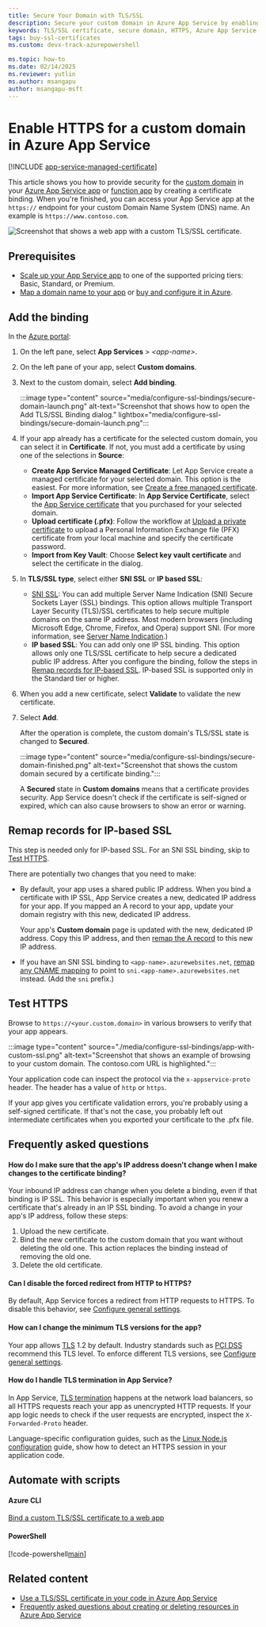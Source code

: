 ```yaml
---
title: Secure Your Domain with TLS/SSL
description: Secure your custom domain in Azure App Service by enabling HTTPS with a TLS/SSL certificate for improved security and trust.
keywords: TLS/SSL certificate, secure domain, HTTPS, Azure App Service, domain security
tags: buy-ssl-certificates
ms.custom: devx-track-azurepowershell

ms.topic: how-to
ms.date: 02/14/2025
ms.reviewer: yutlin
ms.author: msangapu
author: msangapu-msft
---
```

# Enable HTTPS for a custom domain in Azure App Service

[!INCLUDE [app-service-managed-certificate](./includes/managed-certs/managed-certs-note.md)]

This article shows you how to provide security for the [custom domain](app-service-web-tutorial-custom-domain.md) in your [Azure App Service app](./index.yml) or [function app](../azure-functions/index.yml) by creating a certificate binding. When you're finished, you can access your App Service app at the `https://` endpoint for your custom Domain Name System (DNS) name. An example is `https://www.contoso.com`.

![Screenshot that shows a web app with a custom TLS/SSL certificate.](./media/configure-ssl-bindings/app-with-custom-ssl.png)

## Prerequisites

- [Scale up your App Service app](manage-scale-up.md) to one of the supported pricing tiers: Basic, Standard, or Premium.
- [Map a domain name to your app](app-service-web-tutorial-custom-domain.md) or [buy and configure it in Azure](manage-custom-dns-buy-domain.md).

<a name="upload"></a>

## Add the binding

In the <a href="https://portal.azure.com" target="_blank">Azure portal</a>:

1. On the left pane, select **App Services** > *\<app-name>*.

1. On the left pane of your app, select **Custom domains**.

1. Next to the custom domain, select **Add binding**.

    :::image type="content" source="media/configure-ssl-bindings/secure-domain-launch.png" alt-text="Screenshot that shows how to open the Add TLS/SSL Binding dialog." lightbox="media/configure-ssl-bindings/secure-domain-launch.png":::

1. If your app already has a certificate for the selected custom domain, you can select it in **Certificate**. If not, you must add a certificate by using one of the selections in **Source**:

    - **Create App Service Managed Certificate**: Let App Service create a managed certificate for your selected domain. This option is the easiest. For more information, see [Create a free managed certificate](configure-ssl-certificate.md#create-a-free-managed-certificate).
    - **Import App Service Certificate**: In **App Service Certificate**, select the [App Service certificate](configure-ssl-app-service-certificate.md) that you purchased for your selected domain.
    - **Upload certificate (.pfx)**: Follow the workflow at [Upload a private certificate](configure-ssl-certificate.md#upload-a-private-certificate) to upload a Personal Information Exchange file (PFX) certificate from your local machine and specify the certificate password.
    - **Import from Key Vault**: Choose **Select key vault certificate** and select the certificate in the dialog.

1. In **TLS/SSL type**, select either **SNI SSL** or **IP based SSL**:

    - [SNI SSL](https://en.wikipedia.org/wiki/Server_Name_Indication): You can add multiple Server Name Indication (SNI) Secure Sockets Layer (SSL) bindings. This option allows multiple Transport Layer Security (TLS)/SSL certificates to help secure multiple domains on the same IP address. Most modern browsers (including Microsoft Edge, Chrome, Firefox, and Opera) support SNI. (For more information, see [Server Name Indication](https://wikipedia.org/wiki/Server_Name_Indication).)
    - **IP based SSL**: You can add only one IP SSL binding. This option allows only one TLS/SSL certificate to help secure a dedicated public IP address. After you configure the binding, follow the steps in [Remap records for IP-based SSL](#remap-records-for-ip-based-ssl). IP-based SSL is supported only in the Standard tier or higher.

1. When you add a new certificate, select **Validate** to validate the new certificate.

1. Select **Add**.

    After the operation is complete, the custom domain's TLS/SSL state is changed to **Secured**.

    :::image type="content" source="media/configure-ssl-bindings/secure-domain-finished.png" alt-text="Screenshot that shows the custom domain secured by a certificate binding.":::

   A **Secured** state in **Custom domains** means that a certificate provides security. App Service doesn't check if the certificate is self-signed or expired, which can also cause browsers to show an error or warning.

## Remap records for IP-based SSL

This step is needed only for IP-based SSL. For an SNI SSL binding, skip to [Test HTTPS](#test-https).

There are potentially two changes that you need to make:

- By default, your app uses a shared public IP address. When you bind a certificate with IP SSL, App Service creates a new, dedicated IP address for your app. If you mapped an A record to your app, update your domain registry with this new, dedicated IP address.

    Your app's **Custom domain** page is updated with the new, dedicated IP address. Copy this IP address, and then [remap the A record](app-service-web-tutorial-custom-domain.md#create-the-dns-records) to this new IP address.

- If you have an SNI SSL binding to `<app-name>.azurewebsites.net`, [remap any CNAME mapping](app-service-web-tutorial-custom-domain.md#create-the-dns-records) to point to `sni.<app-name>.azurewebsites.net` instead. (Add the `sni` prefix.)

## Test HTTPS

Browse to `https://<your.custom.domain>` in various browsers to verify that your app appears.

:::image type="content" source="./media/configure-ssl-bindings/app-with-custom-ssl.png" alt-text="Screenshot that shows an example of browsing to your custom domain. The contoso.com URL is highlighted.":::

Your application code can inspect the protocol via the `x-appservice-proto` header. The header has a value of `http` or `https`.

If your app gives you certificate validation errors, you're probably using a self-signed certificate. If that's not the case, you probably left out intermediate certificates when you exported your certificate to the .pfx file.

## Frequently asked questions

<a name="prevent-ip-changes"></a>

#### How do I make sure that the app's IP address doesn't change when I make changes to the certificate binding?

Your inbound IP address can change when you delete a binding, even if that binding is IP SSL. This behavior is especially important when you renew a certificate that's already in an IP SSL binding. To avoid a change in your app's IP address, follow these steps:

1. Upload the new certificate.
1. Bind the new certificate to the custom domain that you want without deleting the old one. This action replaces the binding instead of removing the old one.
1. Delete the old certificate.

<a name="enforce-https"></a>

#### Can I disable the forced redirect from HTTP to HTTPS?

By default, App Service forces a redirect from HTTP requests to HTTPS. To disable this behavior, see [Configure general settings](configure-common.md#configure-general-settings).

<a name="enforce-tls-versions"></a>

#### How can I change the minimum TLS versions for the app?

Your app allows [TLS](https://wikipedia.org/wiki/Transport_Layer_Security) 1.2 by default. Industry standards such as [PCI DSS](https://wikipedia.org/wiki/Payment_Card_Industry_Data_Security_Standard) recommend this TLS level. To enforce different TLS versions, see [Configure general settings](configure-common.md#configure-general-settings).

<a name="handle-tls-termination"></a>

#### How do I handle TLS termination in App Service?

In App Service, [TLS termination](https://wikipedia.org/wiki/TLS_termination_proxy) happens at the network load balancers, so all HTTPS requests reach your app as unencrypted HTTP requests. If your app logic needs to check if the user requests are encrypted, inspect the `X-Forwarded-Proto` header.

Language-specific configuration guides, such as the [Linux Node.js configuration](configure-language-nodejs.md#detect-https-session) guide, show how to detect an HTTPS session in your application code.

## Automate with scripts

#### Azure CLI

[Bind a custom TLS/SSL certificate to a web app](scripts/cli-configure-ssl-certificate.md)

#### PowerShell

[!code-powershell[main](../../powershell_scripts/app-service/configure-ssl-certificate/configure-ssl-certificate.ps1?highlight=1-3 "Bind a custom TLS/SSL certificate to a web app")]

## Related content

* [Use a TLS/SSL certificate in your code in Azure App Service](configure-ssl-certificate-in-code.md)
* [Frequently asked questions about creating or deleting resources in Azure App Service](./faq-configuration-and-management.yml)
